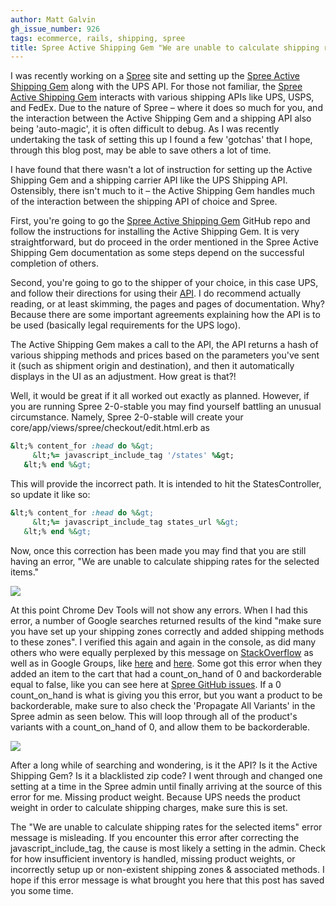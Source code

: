 ```yaml
---
author: Matt Galvin
gh_issue_number: 926
tags: ecommerce, rails, shipping, spree
title: Spree Active Shipping Gem "We are unable to calculate shipping rates for the selected items." Error
---
```


I was recently working on a [Spree](http://spreecommerce.com/) site and setting up the [Spree Active Shipping Gem](https://github.com/spree/spree_active_shipping) along with the UPS API.  For those not familiar, the [Spree Active Shipping Gem](https://github.com/spree/spree_active_shipping) interacts with various shipping APIs like UPS, USPS, and FedEx. Due to the nature of Spree – where it does so much for you, and the interaction between the Active Shipping Gem and a shipping API also being 'auto-magic', it is often difficult to debug.  As I was recently undertaking the task of setting this up I found a few 'gotchas' that I hope, through this blog post, may be able to save others a lot of time.

I have found that there wasn't a lot of instruction for setting up the Active Shipping Gem and a shipping carrier API like the UPS Shipping API.  Ostensibly, there isn't much to it – the Active Shipping Gem handles much of the interaction between the shipping API of choice and Spree.

First, you're going to go the [Spree Active Shipping Gem](https://github.com/spree/spree_active_shipping)  GitHub repo and follow the instructions for installing the Active Shipping Gem.  It is very straightforward, but do proceed in the order mentioned in the Spree Active Shipping Gem documentation as some steps depend on the successful completion of others.

Second, you're going to go to the shipper of your choice, in this case UPS, and follow their directions for using their [API](http://www.ups.com/content/us/en/bussol/browse/cat/developer_kit.html).  I do recommend actually reading, or at least skimming, the pages and pages of documentation.  Why?  Because there are some important agreements explaining how the API is to be used (basically legal requirements for the UPS logo).

The Active Shipping Gem makes a call to the API, the API returns a hash of various shipping methods and prices based on the parameters you've sent it (such as shipment origin and destination), and then it automatically displays in the UI as an adjustment.  How great is that?!

Well, it would be great if it all worked out exactly as planned.  However, if you are running Spree 2-0-stable you may find yourself battling an unusual circumstance. Namely, Spree 2-0-stable will create your core/app/views/spree/checkout/edit.html.erb as

```ruby
&lt;% content_for :head do %&gt;
     &lt;%= javascript_include_tag '/states' %&gt;
   &lt;% end %&gt;
```

This will provide the incorrect path. It is intended to hit the StatesController, so update it like so:

```ruby
&lt;% content_for :head do %&gt;
     &lt;%= javascript_include_tag states_url %&gt;
   &lt;% end %&gt;
```

Now, once this correction has been made you may find that you are still having an error, "We are unable to calculate shipping rates for the selected items."

<a href="/blog/2014/02/12/spree-active-shipping-gem-we-are-unable/image-0.png" imageanchor="1"><img border="0" src="/blog/2014/02/12/spree-active-shipping-gem-we-are-unable/image-0.png"/></a>

At this point Chrome Dev Tools will not show any errors.  When I had this error, a number of Google searches returned results of the kind "make sure you have set up your shipping zones correctly and added shipping methods to these zones".  I verified this again and again in the console, as did many others who were equally perplexed by this message on [StackOverflow](http://stackoverflow.com/questions/18277367/spree-commerce-error-on-checkout-we-are-unable-to-ship-the-selected-items-to-y) as well as in Google Groups, like [here](https://groups.google.com/forum/#!msg/spree-user/aCJz5iNemfo/3v4uJ8hPBVsJ) and [here](https://groups.google.com/forum/#!topic/spree-user/aCJz5iNemfo).  Some got this error when they added an item to the cart that had a count_on_hand of 0 and backorderable equal to false, like you can see here at [Spree GitHub issues](https://github.com/spree/spree/issues/3521). If a 0 count_on_hand is what is giving you this error, but you want a product to be backorderable, make sure to also check the 'Propagate All Variants' in the Spree admin as seen below.  This will loop through all of the product's variants with a count_on_hand of 0, and allow them to be backorderable.

<a href="/blog/2014/02/12/spree-active-shipping-gem-we-are-unable/image-1-big.png" imageanchor="1"><img border="0" src="/blog/2014/02/12/spree-active-shipping-gem-we-are-unable/image-1.png"/></a>

After a long while of searching and wondering, is it the API?  Is it the Active Shipping Gem?  Is it a blacklisted zip code?  I went through and changed one setting at a time in the Spree admin until finally arriving at the source of this error for me.  Missing product weight.  Because UPS needs the product weight in order to calculate shipping charges, make sure this is set.

The "We are unable to calculate shipping rates for the selected items" error message is misleading.  If you encounter this error after correcting the javascript_include_tag, the cause is most likely a setting in the admin. Check for how insufficient inventory is handled, missing product weights, or incorrectly setup up or non-existent shipping zones &amp; associated methods.  I hope if this error message is what brought you here that this post has saved you some time.
